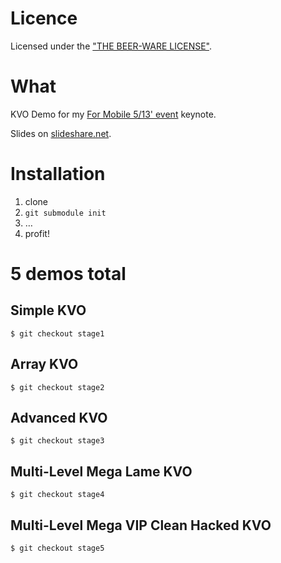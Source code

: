 # Licence

Licensed under the ["THE BEER-WARE LICENSE"](http://en.wikipedia.org/wiki/Beerware).

# What

KVO Demo for my [For Mobile 5/13' event](http://srazy.info/for-mobile/3447 "Go!") keynote.

Slides on [slideshare.net](http://www.slideshare.net/JakubHladk/for-mobile-513 "Go!").

# Installation

1. clone
2. `git submodule init`
3. …
4. profit!

# 5 demos total

## Simple KVO

	$ git checkout stage1

## Array KVO

	$ git checkout stage2

## Advanced KVO

	$ git checkout stage3

## Multi-Level Mega Lame KVO

	$ git checkout stage4
	
## Multi-Level Mega VIP Clean Hacked KVO
	
	$ git checkout stage5
